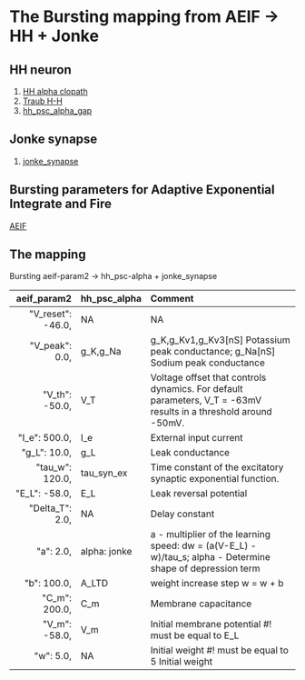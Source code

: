 # The Bursting mapping from AEIF -> HH + Jonke

## HH neuron
1. [HH alpha clopath](https://nest-simulator.readthedocs.io/en/stable/models/hh_psc_alpha_clopath.html)
1. [Traub H-H](https://nest-simulator.readthedocs.io/en/stable/models/hh_cond_exp_traub.html)
2. [hh_psc_alpha_gap](https://nest-simulator.readthedocs.io/en/stable/models/hh_psc_alpha_gap.html)

## Jonke synapse
1. [jonke_synapse](https://nest-simulator.readthedocs.io/en/stable/models/jonke_synapse.html)

## Bursting parameters for Adaptive Exponential Integrate and Fire  
[AEIF](https://nest-simulator.readthedocs.io/en/stable/model_details/aeif_models_implementation.html#Params-(chose-a-dictionary))

## The mapping
Bursting aeif-param2 -> hh_psc-alpha + jonke_synapse

|       aeif_param2 | hh_psc_alpha | Comment                                                                                                         |
|------------------:|:-------------|:----------------------------------------------------------------------------------------------------------------|
| "V_reset": -46.0, | NA           | NA                                                                                                              |
|    "V_peak": 0.0, | g_K,g_Na     | g_K,g_Kv1,g_Kv3[nS] Potassium peak conductance; g_Na[nS] Sodium peak conductance                                |
|    "V_th": -50.0, | V_T          | Voltage offset that controls dynamics. For default parameters, V_T = -63mV results in a threshold around -50mV. |
|     "I_e": 500.0, | I_e          | External input current                                                                                          |
|      "g_L": 10.0, | g_L          | Leak conductance                                                                                                |                                                                                                                |
|   "tau_w": 120.0, | tau_syn_ex   | Time constant of the excitatory synaptic exponential function.                                                  |
|     "E_L": -58.0, | E_L          | Leak reversal potential                                                                                         |
|   "Delta_T": 2.0, | NA           | Delay constant                                                                                                  |
|         "a": 2.0, | alpha: jonke | a - multiplier of the learning speed: dw = (a(V-E_L) - w)/tau_s; alpha - Determine shape of depression term     |
|       "b": 100.0, | A_LTD        | weight increase step w = w + b                                                                                  |
|     "C_m": 200.0, | C_m          | Membrane  capacitance                                                                                           |
|     "V_m": -58.0, | V_m          | Initial membrane potential #! must be equal to E_L                                                              |
|       "w": 5.0,   | NA           | Initial weight #! must be equal to 5 Initial weight                                                             |
